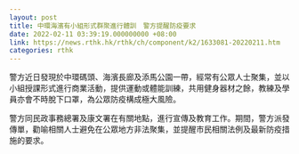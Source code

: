 ```yaml
---
layout: post
title: 中環海濱有小組形式群聚進行體訓　警方提醒防疫要求
date: 2022-02-11 03:39:19.000000000 +08:00
link: https://news.rthk.hk/rthk/ch/component/k2/1633081-20220211.htm
categories: rthk
---
```


警方近日發現於中環碼頭、海濱長廊及添馬公園一帶，經常有公眾人士聚集，並以小組授課形式進行商業活動，提供運動或體能訓練，共用健身器材之餘，教練及學員亦會不時脫下口罩，為公眾防疫構成極大風險。

警方同民政事務總署及康文署在有關地點，進行宣傳及教育工作。期間，警方派發傳單，勸喻相關人士避免在公眾地方非法聚集，並提醒市民相關法例及最新防疫措施的要求。
